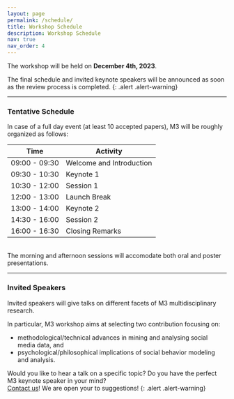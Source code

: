 ```yaml
---
layout: page
permalink: /schedule/
title: Workshop Schedule
description: Workshop Schedule
nav: true
nav_order: 4
---
```


The workshop will be held on **December 4th, 2023**.

The final schedule and invited keynote speakers will be announced as soon as the review process is completed.
{: .alert .alert-warning}

---

### Tentative Schedule

In case of a full day event (at least 10 accepted papers), M3 will be roughly organized as follows:

| Time          | Activity                 |
|---------------|--------------------------|
| 09:00 - 09:30 | Welcome and Introduction |
| 09:30 - 10:30 | Keynote 1                |
| 10:30 - 12:00 | Session 1                |
| 12:00 - 13:00 | Launch Break             |
| 13:00 - 14:00 | Keynote 2                |
| 14:30 - 16:00 | Session 2                |
| 16:00 - 16:30 | Closing Remarks          |

<br/>
The morning and afternoon sessions will accomodate both oral and poster presentations.

---

### Invited Speakers

Invited speakers will give talks on different facets of M3 multidisciplinary research. 

In particular, M3 workshop aims at selecting two contribution focusing on: 
- methodological/technical advances in mining and analysing social media data, and
- psychological/philosophical implications of social behavior modeling and analysis.


Would you like to hear a talk on a specific topic? Do you have the perfect M3 keynote speaker in your mind?  
<a href="mailto:mind-meets-media-workshop@googlegroups.com">Contact us</a>! We are open your to suggestions!
{: .alert .alert-warning}